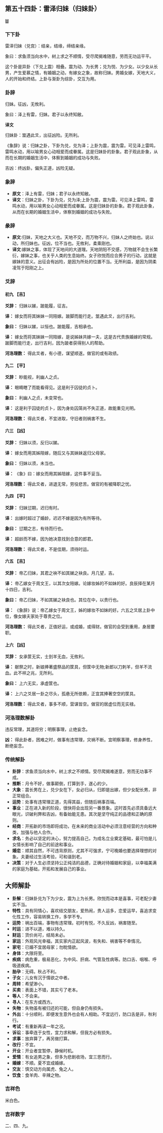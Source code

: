 ## 第五十四卦：雷泽归妹（归妹卦）

<div class="hexagrams">䷵</div>

### 下下卦

雷泽归妹（兑宫）：结亲，结缘，缔结亲缘。

象曰：求鱼须当向水中，树上求之不顺情，受尽爬揭难随意，劳而无功运平平。

这个卦是异卦（下兑上震）相叠。震为动、为长男；兑为悦、为少女。以少女从长男，产生爱慕之情，有婚姻之动，有嫁女之象，故称归妹。男婚女嫁，天地大义，人的开始和终结。上卦与渐卦为综卦，交互为用。

### 卦辞

归妹。征凶，无攸利。

象曰：泽上有雷，归妹。君子以永终知敝。

**译文**

归妹卦：筮遇此爻，出征凶险。无所利。

《象辞》说：归妹之卦，下卦为兑，兑为泽；上卦为震，震为雷。可见泽上雷鸣，雷鸣水动，用以喻男女心动相爱而成眷属。这是归妹卦的卦象。君子观此卦象，从而在长期的婚姻生活中，体察到婚姻的成功与失败。

吉凶：终凶卦。偏失正道，凶险无疑。

### 象辞

- **原文**：泽上有雷，归妹；君子以永终知敝。
- **译文**：归妹之卦，下卦为兑，兑为泽;上卦为震，震为雷。可见泽上雷鸣，雷鸣水动，用以喻男女心动相爱而成眷属。这是归妹卦的卦象。君子观此卦象，从而在长期的婚姻生活中，体察到婚姻的成功与失败。

### 彖辞

- **原文**:归妹，天地之大义也。天地不交，而万物不兴，归妹人之终始也。说以动，所归妹也。征凶，位不当也。无攸利，柔乘刚也。
- **译文**:嫁妹之事，体现了天地间的大道理。天地阴阳不交感，万物就不会生长繁衍，嫁妹之事，也关乎人类的生息始终。女子欣悦而应合男子的行动，这就是嫁妹的意义。出征会有凶险，是因为所处的位置不当。无所利益，是因为阴柔凌驾于阳刚之上。

### 爻辞

#### 初九 【吉】

**爻辞：** 归妹以娣，跛能履，征吉。

**译：** 嫁女而将其妹妹一同陪嫁。跛脚而能行走。筮遇此爻，出行吉利。

**象曰：** 归妹以娣，以恒也。跛能履，吉相承也。

**译：** 嫁女而将其妹妹一同陪嫁，是说姊妹共嫁一夫，这是古代贵族婚嫁的常规。跛脚而能行走，出行吉利，因为跛者获得别人的帮助。

**河洛理数：** 得此爻者，有小德，谋望顺遂。做官的或有政绩。

#### 九二 【平】

**爻辞：** 眇能视，利幽人之贞。

**译：** 眼睛瞎了而能看得见。这是利于囚徒的贞卜。

**象曰：** 利幽人之贞，未变常也。

**译：** 这是利于囚徒的贞卜，因为身处囚笼尚不失正道，故能重见光明。

**河洛理数：** 得此爻者，不宜进取，守旧者则祸害不生。

#### 六三 【凶】

**爻辞：** 归妹以须，反归以娣。

**译：** 嫁女而用其姊陪嫁，随后又与其妹妹返归父母家。

**象曰：** 归妹以须，未当也。

**译：** 《象》曰：嫁女而用其姊陪嫁，这件事不妥当。

**河洛理数：** 得此爻者，进退无常，劳役悲苦。做官的有被降职之忧。

#### 九四 【平】

**爻辞：** 归妹愆期，迟归有时。

**译：** 出嫁时超过了婚龄，迟迟不嫁是因为有所等待。

**象曰：** 愆期之志，有待而行也。

**译：** 超龄而不嫁，因为她决意找到合意的郎君。

**河洛理数：** 得此爻者，不是佳期，须待时运。

#### 六五 【吉】

**爻辞：** 帝乙归妹，其君之袂不如其娣之袂良。月几望，吉。

**译：** 帝乙嫁女于周文王，以其次女陪嫁。论嫁妆姊的不如妹的好。良辰择在某月十四日，吉利。

**象曰：** 帝乙归妹，不如其娣之袂良也。其位在中，以贵行也。

**译：** 《象辞》说：帝乙嫁女于周文王，姊的嫁妆不如妹的好。六五之爻居上卦中位，像女嫁夫家处于尊贵之位。

**河洛理数：** 得此爻者，正值好运，或成婚，或得财。做官的会受到重用，身居要职。

#### 上六 【凶】

**爻辞：** 女承筐无实，士刲羊无血，无攸利。

**译：** 献祭之时，新娘捧著盛祭品的筐具，但筐中无物;新郎以刀刺羊，但羊不流血。此不祥之兆，无所利。

**象曰：** 上六无实，承虚筐也。

**译：** 上六之爻居一卦之尽头，孤悬无所依赖，正宜其捧著空空的筐具。

**河洛理数：** 得此爻者，事多不顺，营谋皆空。做官的居虚位而无实禄。

### 河洛理数解卦

违反常理，其道将穷；明察事理，止绝妄念。

**凶：** 得此卦者，困难之时，做事有违常理，灾祸不断。宜明察事理，修身养性，断绝妄念。

### 传统解卦

- **卦辞**：求鱼须当向水中，树上求之不顺情。受尽爬揭难遂意，劳而无功事不成。 
- **推断**：月令不好，做事颠倒，打算到手，遂心的少。 
- **大象**：震长男在上，兑少女在下，女必归从，归即是出嫁，但少女配长男，非正常组合。
- **运势**：处事有违常理正道，先得其益，但随后祸事百端。
- **事业**：正在进入新的阶段，很快将会出现另一番景象。这时首先必须具备远大眼光，识破利弊和吉凶，有备始能无患。其次是坚守纯正的品德和正确的原则。
- **经商**：开拓新的市场即将成功，在未来的商业活动中必须注意经营的方向和种类，加强与他人合作。
- **求名**：务必以坚定的决心，努力提高自己，为成名立业奠定基础，最可怕是儿女情长影响了自己的前途和事业。
- **婚恋**：顺其自然，不可违背原则，尤其不可强求，宁可晚婚也要选择理想的对象。夫妻经过生活考验，可和谐到老。
- **决策**：对于人生必须坚持公正纯洁的品德，正确对待婚姻和家庭，以幸福美满的家庭为基础，开拓和发展自己的事业。

## 大师解卦

- **卦解**：归妹卦兑为下为少女，震为上为长男。欣悦而动本是喜事，可老配少妻实不当。
- **特性**：具有同情心，喜欢结交朋友，爱热闹，贵人运多，恋爱运早，喜追求变化性工作，容易转换工作，多学不专。
- **运势**：祸出百端，事物有违常理。初时有悦，不久反凶，祸害随至。
- **时运**：进不以道，难以持久。
- **财运**：货价尚可，结局未必。
- **家运**：外观风光幸福，其实家内正起风波，有失和、祸害等不幸情况。
- **家宅**：已婚不宜居母家；勿眈情欲。
- **身体**：大限将至。
- **疾病**：病危重，极易恶化，为中风、肝病、气管及性病等。防口舌、咽喉、呼吸道疾病。
- **胎孕**：无碍。秋占不利。
- **子女**：儿女有沉于情欲之中者。
- **周转**：希望渺小。
- **买卖**：表面上不错，其实亏了老本。
- **等人**：不会来。
- **寻人**：在东方或西方。
- **失物**：失物虽有被归还的可能，但自身仍有损失。
- **外出**：十分顺利，即便发生意外也会有人相助。不宜远行，防口舌是非，秋利行。
- **考试**：有重新再读一年之况。
- **诉讼**：事牵连于女性，宜力求和解，但我方必有损失。
- **求事**：放弃算了，再另做打算。
- **改行**：不宜。
- **开业**：开业者宜暂停，静候时机。
- **爱情**：有女追男之象，但多为悲剧收场，宜三思而行。 
- **婚嫁**：不顺。夏不宜成婚嫁。
- **交友**：慎交动方向属虎、兔之人。
- **饮食**：食羊肉、辛辣之物。

### 吉祥色

米白色。

### 吉祥数字

二、四、九。
